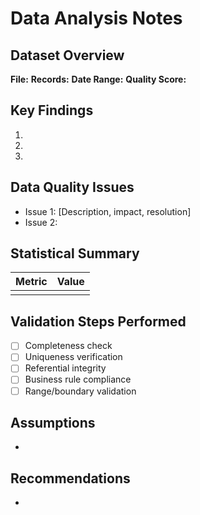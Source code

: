 # Data Analysis Notes

## Dataset Overview
**File:** 
**Records:** 
**Date Range:** 
**Quality Score:** 

## Key Findings
1. 
2. 
3. 

## Data Quality Issues
- Issue 1: [Description, impact, resolution]
- Issue 2: 

## Statistical Summary
| Metric | Value |
|--------|-------|
| | |

## Validation Steps Performed
- [ ] Completeness check
- [ ] Uniqueness verification  
- [ ] Referential integrity
- [ ] Business rule compliance
- [ ] Range/boundary validation

## Assumptions
- 

## Recommendations
- 
